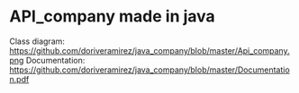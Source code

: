 # API_company made in java
Class diagram: https://github.com/doriveramirez/java_company/blob/master/Api_company.png
Documentation: https://github.com/doriveramirez/java_company/blob/master/Documentation.pdf
